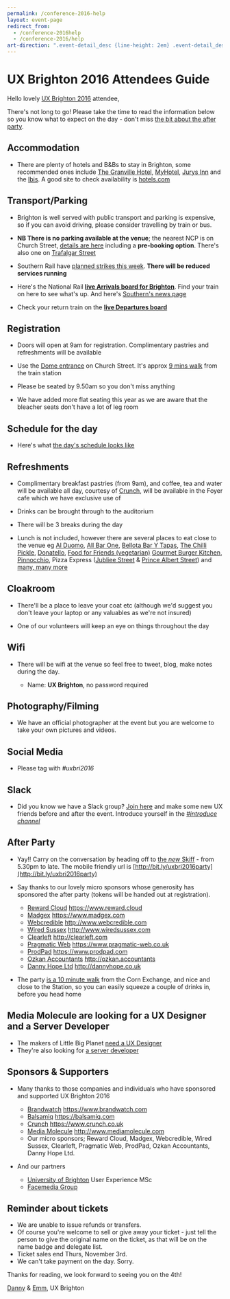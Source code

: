 ```yaml
---
permalink: /conference-2016-help
layout: event-page
redirect_from: 
  - /conference-2016help
  - /conference-2016/help
art-direction: ".event-detail_desc {line-height: 2em} .event-detail_desc h2 {color: #000; margin-bottom: 0} .event-detail_desc p {margin-top: 0.5rem}"
---
```

# UX Brighton 2016 Attendees Guide


Hello lovely [UX Brighton 2016](/conference-2016) attendee,

There's not long to go! Please take the time to read the information below so you know what to expect on the day - don't miss [the bit about the after party](#after-party).

## Accommodation

  * There are plenty of hotels and B&Bs to stay in Brighton, some recommended ones include [The Granville Hotel](http://www.granvillehotel.co.uk/rooms/), [MyHotel](http://myhotels.com/brighton), [Jurys Inn](https://www.jurysinns.com/hotels/brighton-city) and the [Ibis](http://www.ibis.com/ibis-hotel/Brighton). A good site to check availability is [hotels.com](https://uk.hotels.com/de556383/hotels-brighton-united-kingdom)

## Transport/Parking

  * Brighton is well served with public transport and parking is expensive, so if you can avoid driving, please consider travelling by train or bus. 
  * **NB There is no parking available at the venue**; the nearest NCP is on Church Street, [details are here](http://www.ncp.co.uk/find-a-car-park/car-parks/brighton-theatre/) including a **pre-booking option**. There's also one on [Trafalgar Street](http://www.brighton-hove.gov.uk/content/parking-and-travel/parking/trafalgar-street-car-park)

  * Southern Rail have [planned strikes this week](http://www.southernrailway.com/southern/news/). **There will be reduced services running**
  
  * Here's the National Rail **[live Arrivals board for Brighton](http://ojp.nationalrail.co.uk/service/ldbboard/arr/BTN)**. Find your train on here to see what's up. And here's [Southern's news page](http://www.southernrailway.com/southern/news/)
  
  * Check your return train on the **[live Departures board](http://ojp.nationalrail.co.uk/service/ldbboard/dpt/BTN)** 

## Registration

  * Doors will open at 9am for registration. Complimentary pastries and refreshments will be available

  * Use the [Dome entrance](http://brightondome.org/your_visit/venues/corn_exchange/) on Church Street. It's approx [9 mins walk](https://goo.gl/maps/zkU5qz2Zyok) from the train station

  * Please be seated by 9.50am so you don't miss anything

  * We have added more flat seating this year as we are aware that the bleacher seats don't have a lot of leg room

## Schedule for the day
  
  * Here's what [the day's schedule looks like](http://uxbrighton.org.uk/conference-2016/#schedule)

## Refreshments

  * Complimentary breakfast pastries (from 9am), and coffee, tea and water will be available all day, courtesy of [Crunch](https://www.crunch.co.uk/), will be available in the Foyer cafe which we have exclusive use of
  
  * Drinks can be brought through to the auditorium
  
  * There will be 3 breaks during the day
  
  * Lunch is not included, however there are several places to eat close to the venue eg [Al Duomo](https://www.alduomo.co.uk/), [All Bar One](http://www.allbarone.co.uk/national-search/south-east/all-bar-one-brighton), [Bellota Bar Y Tapas](https://www.tripadvisor.co.uk/Restaurant_Review-g186273-d3815712-Reviews-Bellota-Brighton_East_Sussex_England.html), [The Chilli Pickle](http://thechillipickle.com/), [Donatello](http://www.donatello.co.uk), [Food for Friends (vegetarian)](http://www.foodforfriends.com/) [Gourmet Burger Kitchen](http://www.gbk.co.uk/location/brighton), [Pinnocchio](http://www.pinocchio.co.uk/), Pizza Express ([Jubliee Street](https://www.pizzaexpress.com/brighton-jubilee-street) & [Prince Albert Street](https://www.pizzaexpress.com/brighton-the-lanes)) and [many, many more](https://www.tripadvisor.co.uk/Restaurants-g186273-Brighton_East_Sussex_England.html)

## Cloakroom
 
  * There'll be a place to leave your coat etc (although we'd suggest you don't leave your laptop or any valuables as we're not insured)

  * One of our volunteers will keep an eye on things throughout the day

## Wifi

  * There will be wifi at the venue so feel free to tweet, blog, make notes during the day.

    * Name: **UX Brighton**, no password required

## Photography/Filming

  * We have an official photographer at the event but you are welcome to take your own pictures and videos.
  
## Social Media

  * Please tag with *#uxbri2016*
  
## Slack

  * Did you know we have a Slack group? [Join here](http://slack.uxbrighton.org.uk) and make some new UX friends before and after the event. Introduce yourself in the *[#introduce channel](https://uxbri.slack.com/archives/introduce)*

## After Party

  * Yay!! Carry on the conversation by heading off to [the *new* Skiff](http://bit.ly/uxbri2016party) - from 5.30pm to late. The mobile friendly url is [http://bit.ly/uxbri2016party](http://bit.ly/uxbri2016party)

  * Say thanks to our lovely micro sponsors whose generosity has sponsored the after party (tokens will be handed out at registration).
    * [Reward Cloud](https://www.reward.cloud) https://www.reward.cloud
    * [Madgex](https://www.madgex.com) https://www.madgex.com
    * [Webcredible](http://www.webcredible.com) http://www.webcredible.com
    * [Wired Sussex](http://www.wiredsussex.com) http://www.wiredsussex.com
    * [Clearleft](http://clearleft.com/) http://clearleft.com
    * [Pragmatic Web](https://www.pragmatic-web.co.uk/) https://www.pragmatic-web.co.uk
    * [ProdPad](https://www.prodpad.com/) https://www.prodpad.com
    * [Ozkan Accountants](http://ozkan.accountants) http://ozkan.accountants
    * [Danny Hope Ltd](http://dannyhope.co.uk) http://dannyhope.co.uk

  * The party [is a 10 minute walk](https://goo.gl/maps/6ewdv1XJDmN2) from the Corn Exchange, and nice and close to the Station, so you can easily squeeze a couple of drinks in, before you head home

## Media Molecule are looking for a UX Designer and a Server Developer

  * The makers of Little Big Planet [need a UX Designer](http://www.mediamolecule.com/jobs/ux_designer)
  * They're also looking for [a server developer](http://www.mediamolecule.com/jobs/server_developer)

## Sponsors & Supporters

  * Many thanks to those companies and individuals who have sponsored and supported UX Brighton 2016
    * [Brandwatch](https://www.brandwatch.com) https://www.brandwatch.com
    * [Balsamiq](https://balsamiq.com) https://balsamiq.com
    * [Crunch](https://www.crunch.co.uk) https://www.crunch.co.uk 
    * [Media Molecule](http://www.mediamolecule.com/jobs/ux_designer) http://www.mediamolecule.com
    * Our micro sponsors; Reward Cloud, Madgex, Webcredible, Wired Sussex, Clearleft, Pragmatic Web, ProdPad, Ozkan Accountants, Danny Hope Ltd. 

 * And our partners
   * [University of Brighton](https://www.brighton.ac.uk/courses/study/user-experience-design-msc-pgcert-pgdip.aspx) User Experience MSc
   * [Facemedia Group](https://www.facemediagroup.co.uk/)

## Reminder about tickets

  * We are unable to issue refunds or transfers. 
  * Of course you're welcome to sell or give away your ticket - just tell the person to give the original name on the ticket, as that will be on the name badge and delegate list.
  * Ticket sales end Thurs, November 3rd.
  * We can't take payment on the day. Sorry.

Thanks for reading, we look forward to seeing you on the 4th!

[Danny](mailto:danny@uxbrighton.org.uk) & [Emm](mailto:emmeline@uxbrighton.org.uk), UX Brighton 
